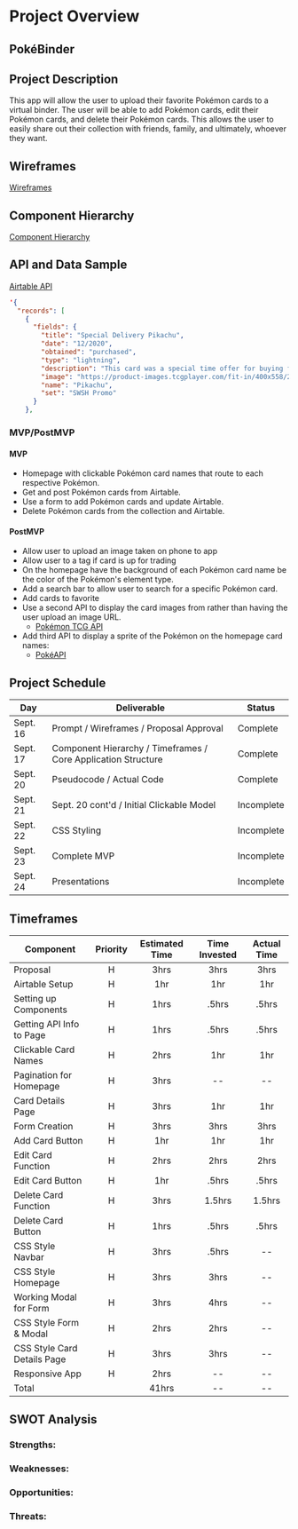 # Project Overview

## PokéBinder

## Project Description

This app will allow the user to upload their favorite Pokémon cards to a virtual binder. The user will be able to add Pokémon cards, edit their Pokémon cards, and delete their Pokémon cards. This allows the user to easily share out their collection with friends, family, and ultimately, whoever they want.

## Wireframes

[Wireframes](https://whimsical.com/pokebinder-xFDxtwiLXAYUroyLqfZZP)

## Component Hierarchy

[Component Hierarchy](https://whimsical.com/pokebinder-xFDxtwiLXAYUroyLqfZZP)

## API and Data Sample

[Airtable API](https://airtable.com/shrV1yiFezYgBsKqU)

```json
'{
  "records": [
    {
      "fields": {
        "title": "Special Delivery Pikachu",
        "date": "12/2020",
        "obtained": "purchased",
        "type": "lightning",
        "description": "This card was a special time offer for buying from Pokemon Center during December of 2020.",
        "image": "https://product-images.tcgplayer.com/fit-in/400x558/227646.jpg",
        "name": "Pikachu",
        "set": "SWSH Promo"
      }
    },
```

### MVP/PostMVP

#### MVP

- Homepage with clickable Pokémon card names that route to each respective Pokémon.
- Get and post Pokémon cards from Airtable.
- Use a form to add Pokémon cards and update Airtable.
- Delete Pokémon cards from the collection and Airtable.

#### PostMVP

- Allow user to upload an image taken on phone to app
- Allow user to a tag if card is up for trading
- On the homepage have the background of each Pokémon card name be the color of the Pokémon's element type.
- Add a search bar to allow user to search for a specific Pokémon card.
- Add cards to favorite
- Use a second API to display the card images from rather than having the user upload an image URL.
  - [Pokémon TCG API](https://dev.pokemontcg.io/)
- Add third API to display a sprite of the Pokémon on the homepage card names:
  - [PokéAPI](https://pokeapi.co/)

## Project Schedule

| Day      | Deliverable                                                   | Status     |
| -------- | ------------------------------------------------------------- | ---------- |
| Sept. 16 | Prompt / Wireframes / Proposal Approval                       | Complete   |
| Sept. 17 | Component Hierarchy / Timeframes / Core Application Structure | Complete   |
| Sept. 20 | Pseudocode / Actual Code                                      | Complete   |
| Sept. 21 | Sept. 20 cont'd / Initial Clickable Model                     | Incomplete |
| Sept. 22 | CSS Styling                                                   | Incomplete |
| Sept. 23 | Complete MVP                                                  | Incomplete |
| Sept. 24 | Presentations                                                 | Incomplete |

## Timeframes

| Component                   | Priority | Estimated Time | Time Invested | Actual Time |
| --------------------------- | :------: | :------------: | :-----------: | :---------: |
| Proposal                    |    H     |      3hrs      |     3hrs      |    3hrs     |
| Airtable Setup              |    H     |      1hr       |      1hr      |     1hr     |
| Setting up Components       |    H     |      1hrs      |     .5hrs     |    .5hrs    |
| Getting API Info to Page    |    H     |      1hrs      |     .5hrs     |    .5hrs    |
| Clickable Card Names        |    H     |      2hrs      |      1hr      |     1hr     |
| Pagination for Homepage     |    H     |      3hrs      |      --       |     --      |
| Card Details Page           |    H     |      3hrs      |      1hr      |     1hr     |
| Form Creation               |    H     |      3hrs      |     3hrs      |    3hrs     |
| Add Card Button             |    H     |      1hr       |      1hr      |     1hr     |
| Edit Card Function          |    H     |      2hrs      |     2hrs      |    2hrs     |
| Edit Card Button            |    H     |      1hr       |     .5hrs     |    .5hrs    |
| Delete Card Function        |    H     |      3hrs      |    1.5hrs     |   1.5hrs    |
| Delete Card Button          |    H     |      1hrs      |     .5hrs     |    .5hrs    |
| CSS Style Navbar            |    H     |      3hrs      |     .5hrs     |     --      |
| CSS Style Homepage          |    H     |      3hrs      |     3hrs      |     --      |
| Working Modal for Form      |    H     |      3hrs      |     4hrs      |     --      |
| CSS Style Form & Modal      |    H     |      2hrs      |     2hrs      |     --      |
| CSS Style Card Details Page |    H     |      3hrs      |     3hrs      |     --      |
| Responsive App              |    H     |      2hrs      |      --       |     --      |
| Total                       |          |     41hrs      |      --       |     --      |

## SWOT Analysis

### Strengths:

### Weaknesses:

### Opportunities:

### Threats:
